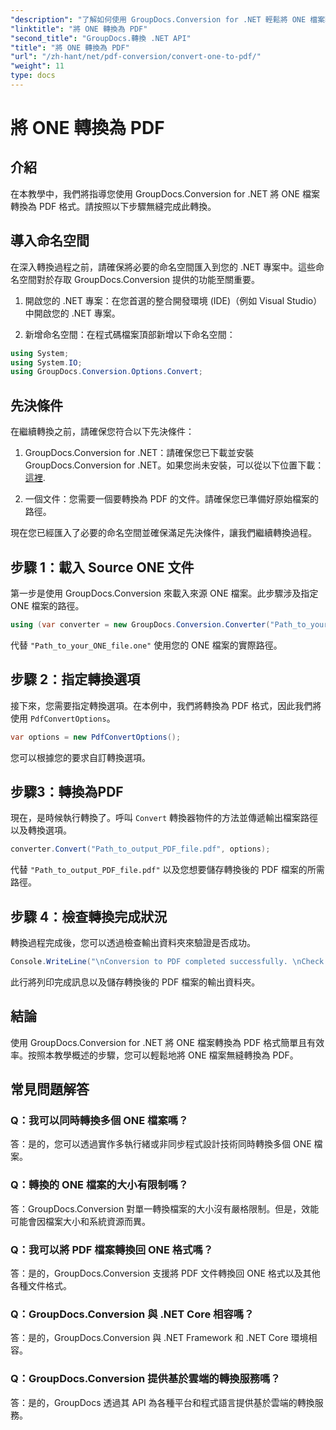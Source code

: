 ```yaml
---
"description": "了解如何使用 GroupDocs.Conversion for .NET 輕鬆將 ONE 檔案轉換為 PDF 格式。請按照我們的逐步指南操作。"
"linktitle": "將 ONE 轉換為 PDF"
"second_title": "GroupDocs.轉換 .NET API"
"title": "將 ONE 轉換為 PDF"
"url": "/zh-hant/net/pdf-conversion/convert-one-to-pdf/"
"weight": 11
type: docs
---
```

# 將 ONE 轉換為 PDF

## 介紹

在本教學中，我們將指導您使用 GroupDocs.Conversion for .NET 將 ONE 檔案轉換為 PDF 格式。請按照以下步驟無縫完成此轉換。

## 導入命名空間

在深入轉換過程之前，請確保將必要的命名空間匯入到您的 .NET 專案中。這些命名空間對於存取 GroupDocs.Conversion 提供的功能至關重要。

1. 開啟您的 .NET 專案：在您首選的整合開發環境 (IDE)（例如 Visual Studio）中開啟您的 .NET 專案。

2. 新增命名空間：在程式碼檔案頂部新增以下命名空間：

```csharp
using System;
using System.IO;
using GroupDocs.Conversion.Options.Convert;
```

## 先決條件

在繼續轉換之前，請確保您符合以下先決條件：

1. GroupDocs.Conversion for .NET：請確保您已下載並安裝 GroupDocs.Conversion for .NET。如果您尚未安裝，可以從以下位置下載： [這裡](https://releases。groupdocs.com/conversion/net/).

2. 一個文件：您需要一個要轉換為 PDF 的文件。請確保您已準備好原始檔案的路徑。

現在您已經匯入了必要的命名空間並確保滿足先決條件，讓我們繼續轉換過程。

## 步驟 1：載入 Source ONE 文件

第一步是使用 GroupDocs.Conversion 來載入來源 ONE 檔案。此步驟涉及指定 ONE 檔案的路徑。

```csharp
using (var converter = new GroupDocs.Conversion.Converter("Path_to_your_ONE_file.one"))
```

代替 `"Path_to_your_ONE_file.one"` 使用您的 ONE 檔案的實際路徑。

## 步驟 2：指定轉換選項

接下來，您需要指定轉換選項。在本例中，我們將轉換為 PDF 格式，因此我們將使用 `PdfConvertOptions`。

```csharp
var options = new PdfConvertOptions();
```

您可以根據您的要求自訂轉換選項。

## 步驟3：轉換為PDF

現在，是時候執行轉換了。呼叫 `Convert` 轉換器物件的方法並傳遞輸出檔案路徑以及轉換選項。

```csharp
converter.Convert("Path_to_output_PDF_file.pdf", options);
```

代替 `"Path_to_output_PDF_file.pdf"` 以及您想要儲存轉換後的 PDF 檔案的所需路徑。

## 步驟 4：檢查轉換完成狀況

轉換過程完成後，您可以透過檢查輸出資料夾來驗證是否成功。

```csharp
Console.WriteLine("\nConversion to PDF completed successfully. \nCheck output in {0}", outputFolder);
```

此行將列印完成訊息以及儲存轉換後的 PDF 檔案的輸出資料夾。

## 結論

使用 GroupDocs.Conversion for .NET 將 ONE 檔案轉換為 PDF 格式簡單且有效率。按照本教學概述的步驟，您可以輕鬆地將 ONE 檔案無縫轉換為 PDF。

## 常見問題解答

### Q：我可以同時轉換多個 ONE 檔案嗎？

答：是的，您可以透過實作多執行緒或非同步程式設計技術同時轉換多個 ONE 檔案。

### Q：轉換的 ONE 檔案的大小有限制嗎？

答：GroupDocs.Conversion 對單一轉換檔案的大小沒有嚴格限制。但是，效能可能會因檔案大小和系統資源而異。

### Q：我可以將 PDF 檔案轉換回 ONE 格式嗎？

答：是的，GroupDocs.Conversion 支援將 PDF 文件轉換回 ONE 格式以及其他各種文件格式。

### Q：GroupDocs.Conversion 與 .NET Core 相容嗎？

答：是的，GroupDocs.Conversion 與 .NET Framework 和 .NET Core 環境相容。

### Q：GroupDocs.Conversion 提供基於雲端的轉換服務嗎？

答：是的，GroupDocs 透過其 API 為各種平台和程式語言提供基於雲端的轉換服務。